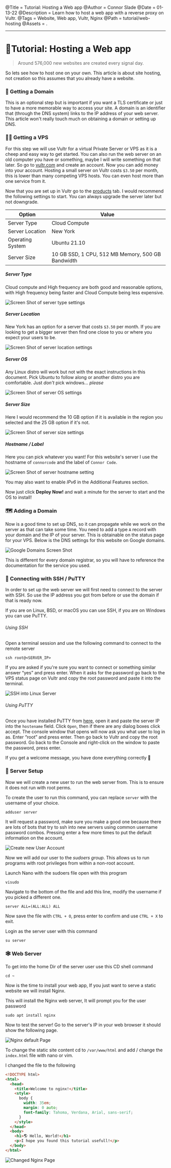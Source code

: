 @Title = Tutorial: Hosting a Web app
@Author = Connor Slade
@Date = 01-13-22
@Description = Learn how to host a web app with a reverse proxy on Vultr.
@Tags = Website, Web app, Vultr, Nginx
@Path = tutorial/web-hosting
@Assets = .

---

# 🐍Tutorial: Hosting a Web app

> Around 576,000 new websites are created every signal day.

So lets see how to host one on your own.
This article is about site hosting, not creation so this assumes that you already have a website.

### 🎯 Getting a Domain

This is an optional step but is important if you want a TLS certificate or just to have a more memorable way to access your site.
A domain is an identifier that (through the DNS system) links to the IP address of your web server.
This article won't really touch much on obtaining a domain or setting up DNS.

### 🐕‍🦺 Getting a VPS

For this step we will use Vultr for a virtual Private Server or VPS as it is a cheep and easy way to get started.
You can also run the web server on an old computer you have or something, maybe I will write something on that later.
So go to [vultr.com](https://www.vultr.com/?ref=8859764) and create an account. Now you can add money into your account.
Hosting a small server on Vultr costs `$3.50` per month, this is lower than many competing VPS hosts.
You can even host more than one service from it.

Now that you are set up in Vultr go to the [products](https://my.vultr.com/deploy/) tab.
I would recommend the following settings to start. You can always upgrade the server later but not downgrade.

| Option           | Value                                             |
| ---------------- | ------------------------------------------------- |
| Server Type      | Cloud Compute                                     |
| Server Location  | New York                                          |
| Operating System | Ubuntu 21.10                                      |
| Server Size      | 10 GB SSD, 1 CPU, 512 MB Memory, 500 GB Bandwidth |

##### Server Type

Cloud compute and High frequency are both good and reasonable options,
with High frequency being faster and Cloud Compute being less expensive.

![Screen Shot of server type settings](../assets/tutorial/web-hosting/Vultr-Type.png)

##### Server Location

New York has an option for a server that costs `$3.50` per month.
If you are looking to get a bigger server then find one close to you or where you expect your users to be.

![Screen Shot of server location settings](../assets/tutorial/web-hosting/Vultr-Location.png)

##### Server OS

Any Linux distro will work but not with the exact instructions in this document.
Pick Ubuntu to follow along or another distro you are comfortable. Just _don't_ pick windows... _please_

![Screen Shot of server OS settings](../assets/tutorial/web-hosting/Vultr-OS.png)

##### Server Size

Here I would recommend the 10 GB option if it is available in the region you selected and the 25 GB option if it's not.

![Screen Shot of server size settings](../assets/tutorial/web-hosting/Vultr-Size.png)

##### Hostname / Label

Here you can pick whatever you want! For this website's server I use the hostname of `connorcode` and the label of `Connor Code`.

![Screen Shot of server hostname setting](../assets/tutorial/web-hosting/Vultr-Hostname.png)

You may also want to enable _IPv6_ in the Additional Features section.

Now just click **Deploy Now!** and wait a minute for the server to start and the OS to install!

### 🗺 Adding a Domain

Now is a good time to set up DNS, so it can propagate while we work on the server as that can take some time.
You need to add a type `A` record with your domain and the IP of your server. This is obtainable on the status page for your VPS.
Below is the DNS settings for this website on Google domains.

![Google Domains Screen Shot](../assets/tutorial/web-hosting/GoogleDomains.png)

This is different for every domain registrar, so you will have to reference the documentation for the service you used.

### 🔌 Connecting with SSH / PuTTY

In order to set up the web server we will first need to connect to the server with SSH.
So use the IP address you got from before or use the domain if that is ready now.

If you are on Linux, BSD, or macOS you can use SSH, if you are on Windows you can use PuTTY.

###### Using SSH

Open a terminal session and use the following command to connect to the remote server

```shell
ssh root@<SERVER_IP>
```

If you are asked if you're sure you want to connect or something similar answer “yes” and press enter.
When it asks for the password go back to the VPS status page on Vultr and copy the root password and paste it into the terminal.

![SSH into Linux Server](../assets/tutorial/web-hosting/Server-SSH.png)

###### Using PuTTY

Once you have installed PuTTY from [here](https://www.chiark.greenend.org.uk/~sgtatham/putty/latest.html),
open it and paste the server IP into the `hostename` field. Click `Open`, then if there are any dialog boxes click accept.
The console window that opens will now ask you what user to log in as. Enter “root” and press enter.
Then go back to Vultr and copy the root password. Go back to the Console and right-click on the window to paste the password, press enter.

If you get a welcome message, you have done everything correctly 🙂

### 🔧 Server Setup

Now we will create a new user to run the web server from. This is to ensure it does not run with root perms.

To create the user to run this command, you can replace `server` with the username of your choice.

```shell
adduser server
```

It will request a password, make sure you make a good one because there are lots of bots
that try to ssh into new servers using common username password combos.
Pressing enter a few more times to put the default information on the account.

![Create new User Account](../assets/tutorial/web-hosting/Server-NewAcc.png)

Now we will add our user to the _sudoers group_.
This allows us to run programs with root privileges from within a non-root account.

Launch Nano with the sudoers file open with this program

```shell
visudo
```

Navigate to the bottom of the file and add this line, modify the username if you picked a different one.

```
server ALL=(ALL:ALL) ALL
```

Now save the file with `CTRL + O`, press enter to confirm and use `CTRL + X` to exit.

Login as the server user with this command

```shell
su server
```

### 🕸 Web Server

To get into the home Dir of the server user use this CD shell command

```shell
cd ~
```

Now is the time to install your web app, If you just want to serve a static website we will install Nginx.

This will install the Nginx web server, It will prompt you for the user password

```shell
sudo apt install nginx
```

Now to test the server!
Go to the server's IP in your web browser it should show the following page.

![Nginx default Page](../assets/tutorial/web-hosting/Nginx-Page.png)

To change the static site content cd to `/var/www/html` and add / change the `index.html` file with nano or vim.

I changed the file to the following

```html
<!DOCTYPE html>
<html>
  <head>
    <title>Welcome to nginx!</title>
    <style>
      body {
        width: 35em;
        margin: 0 auto;
        font-family: Tahoma, Verdana, Arial, sans-serif;
      }
    </style>
  </head>
  <body>
    <h1>🌎 Hello, World!</h1>
    <p>I hope you found this tutorial usefull!</p>
  </body>
</html>
```

![Changed Nginx Page](../assets/tutorial/web-hosting/Hello-World.png)
